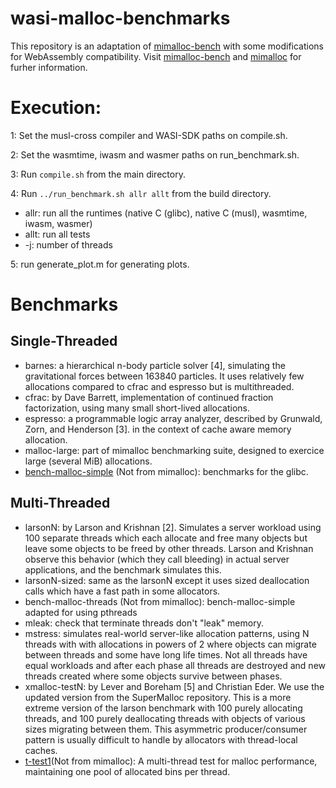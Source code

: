 # wasi-malloc-benchmarks

This repository is an adaptation of [mimalloc-bench](https://github.com/daanx/mimalloc-bench/tree/master) with some modifications for WebAssembly compatibility. Visit [mimalloc-bench](https://github.com/daanx/mimalloc-bench/tree/master) and [mimalloc](https://github.com/microsoft/mimalloc) for furher information.


# Execution:

1: Set the musl-cross compiler and WASI-SDK paths on compile.sh.

2: Set the wasmtime, iwasm and wasmer paths on run_benchmark.sh.

3: Run ```compile.sh``` from the main directory.

4: Run ```../run_benchmark.sh allr allt``` from the build directory.
  - allr: run all the runtimes (native C (glibc), native C (musl), wasmtime, iwasm, wasmer)
  - allt: run all tests
  - -j: number of threads

5: run generate_plot.m for generating plots.

# Benchmarks
## Single-Threaded

- barnes: a hierarchical n-body particle solver [4], simulating the gravitational forces between 163840 particles. It uses relatively few allocations compared to cfrac and espresso but is multithreaded.
- cfrac: by Dave Barrett, implementation of continued fraction factorization, using many small short-lived allocations.
- espresso: a programmable logic array analyzer, described by Grunwald, Zorn, and Henderson [3]. in the context of cache aware memory allocation.
- malloc-large: part of mimalloc benchmarking suite, designed to exercice large (several MiB) allocations.
- [bench-malloc-simple](https://github.com/daanx/mimalloc-bench/blob/master/bench/glibc-bench/bench-malloc-simple.c) (Not from mimalloc): benchmarks for the glibc.

## Multi-Threaded
- larsonN: by Larson and Krishnan [2]. Simulates a server workload using 100 separate threads which each allocate and free many objects but leave some objects to be freed by other threads. Larson and Krishnan observe this behavior (which they call bleeding) in actual server applications, and the benchmark simulates this.
- larsonN-sized: same as the larsonN except it uses sized deallocation calls which have a fast path in some allocators.
- bench-malloc-threads (Not from mimalloc): bench-malloc-simple adapted for using pthreads
- mleak: check that terminate threads don't "leak" memory.
- mstress: simulates real-world server-like allocation patterns, using N threads with with allocations in powers of 2
where objects can migrate between threads and some have long life times. Not all threads have equal workloads and after each phase all threads are destroyed and new threads created where some objects survive between phases.
- xmalloc-testN: by Lever and Boreham [5] and Christian Eder. We use the updated version from the SuperMalloc repository. This is a more extreme version of the larson benchmark with 100 purely allocating threads, and 100 purely deallocating threads with objects of various sizes migrating between them. This asymmetric producer/consumer pattern is usually difficult to handle by allocators with thread-local caches.
- [t-test1](https://github.com/emeryberger/Malloc-Implementations/blob/master/allocators/ptmalloc/ptmalloc3/t-test1.c)(Not from mimalloc): A multi-thread test for malloc performance, maintaining one pool of allocated bins per thread.
